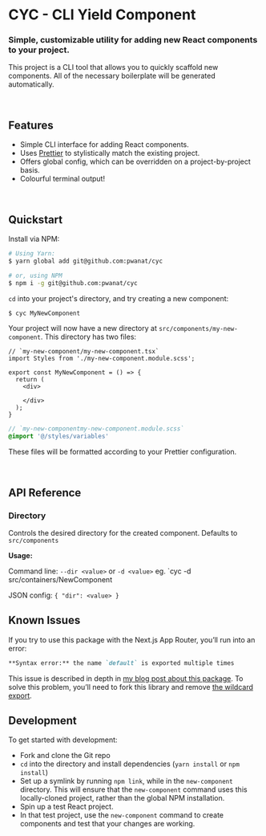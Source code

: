 # CYC - CLI Yield Component

### Simple, customizable utility for adding new React components to your project.

This project is a CLI tool that allows you to quickly scaffold new components. All of the necessary boilerplate will be generated automatically.

<br />

## Features

- Simple CLI interface for adding React components.
- Uses [Prettier](https://github.com/prettier/prettier) to stylistically match the existing project.
- Offers global config, which can be overridden on a project-by-project basis.
- Colourful terminal output!

<br />

## Quickstart

Install via NPM:

```bash
# Using Yarn:
$ yarn global add git@github.com:pwanat/cyc

# or, using NPM
$ npm i -g git@github.com:pwanat/cyc
```

`cd` into your project's directory, and try creating a new component:

```bash
$ cyc MyNewComponent
```

Your project will now have a new directory at `src/components/my-new-component`. This directory has two files:


```tsx
// `my-new-component/my-new-component.tsx`
import Styles from './my-new-component.module.scss';

export const MyNewComponent = () => {
  return (
    <div>

    </div>
  );
}
```

```module.scss 
// `my-new-componentmy-new-component.module.scss`
@import '@/styles/variables'
```

These files will be formatted according to your Prettier configuration.

<br />

## API Reference

### Directory

Controls the desired directory for the created component. Defaults to `src/components`

**Usage:**

Command line: `--dir <value>` or `-d <value>`
eg. `cyc -d src/containers/NewComponent

JSON config: `{ "dir": <value> }`
<br />

## Known Issues

If you try to use this package with the Next.js App Router, you’ll run into an error:

```md
**Syntax error:** the name `default` is exported multiple times
```

This issue is described in depth in [my blog post about this package](https://joshwcomeau.com/react/file-structure/#issues-with-the-app-router). To solve this problem, you’ll need to fork this library and remove [the wildcard export](https://github.com/joshwcomeau/new-component/blob/main/src/index.js#L67).

## Development

To get started with development:

- Fork and clone the Git repo
- `cd` into the directory and install dependencies (`yarn install` or `npm install`)
- Set up a symlink by running `npm link`, while in the `new-component` directory. This will ensure that the `new-component` command uses this locally-cloned project, rather than the global NPM installation.
- Spin up a test React project.
- In that test project, use the `new-component` command to create components and test that your changes are working.
